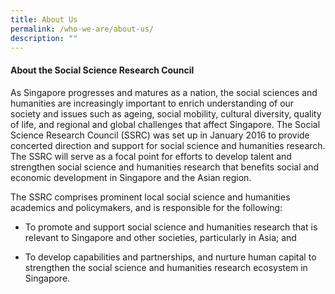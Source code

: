 ```yaml
---
title: About Us
permalink: /who-we-are/about-us/
description: ""
---
```

#### **About the Social Science Research Council**
As Singapore progresses and matures as a nation, the social sciences and humanities are increasingly important to enrich understanding of our society and issues such as ageing, social mobility, cultural diversity, quality of life, and regional and global challenges that affect Singapore. The Social Science Research Council (SSRC) was set up in January 2016 to provide concerted direction and support for social science and humanities research. The SSRC will serve as a focal point for efforts to develop talent and strengthen social science and humanities research that benefits social and economic development in Singapore and the Asian region.  
  
The SSRC comprises prominent local social science and humanities academics and policymakers, and is responsible for the following:  

*   To promote and support social science and humanities research that is relevant to Singapore and other societies, particularly in Asia; and

*   To develop capabilities and partnerships, and nurture human capital to strengthen the social science and humanities research ecosystem in Singapore.
